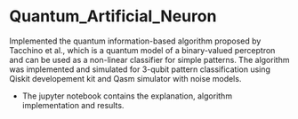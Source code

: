 # Quantum_Artificial_Neuron
Implemented the quantum information-based algorithm proposed by Tacchino et al., which is a quantum model of a binary-valued perceptron and can be used as a non-linear classifier for simple patterns. The algorithm was implemented and simulated for 3-qubit pattern classification using Qiskit developement kit and Qasm simulator with noise models.

- The jupyter notebook contains the explanation, algorithm implementation and results.

